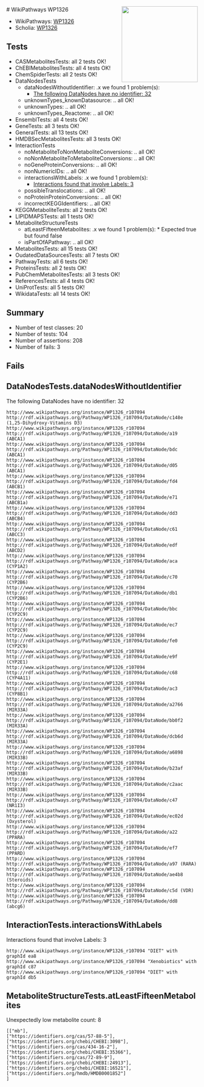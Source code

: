 <img style="float: right; width: 200px" src="https://upload.wikimedia.org/wikipedia/commons/thumb/8/83/Wplogo_with_text_500.png/640px-Wplogo_with_text_500.png" />
# WikiPathways WP1326

* WikiPathways: [WP1326](https://new.wikipathways.org/pathways/WP1326)
* Scholia: [WP1326](https://scholia.toolforge.org/wikipathways/WP1326)
## Tests
* CASMetabolitesTests: all 2 tests OK!
* ChEBIMetabolitesTests: all 4 tests OK!
* ChemSpiderTests: all 2 tests OK!
* DataNodesTests
    * dataNodesWithoutIdentifier: .x we found 1 problem(s):
        * [The following DataNodes have no identifier: 32](#8792c4d0)
    * unknownTypes_knownDatasource: .. all OK!
    * unknownTypes: .. all OK!
    * unknownTypes_Reactome: .. all OK!
* EnsemblTests: all 4 tests OK!
* GeneTests: all 3 tests OK!
* GeneralTests: all 13 tests OK!
* HMDBSecMetabolitesTests: all 3 tests OK!
* InteractionTests
    * noMetaboliteToNonMetaboliteConversions: .. all OK!
    * noNonMetaboliteToMetaboliteConversions: .. all OK!
    * noGeneProteinConversions: .. all OK!
    * nonNumericIDs: .. all OK!
    * interactionsWithLabels: .x we found 1 problem(s):
        * [Interactions found that involve Labels: 3](#630d267a)
    * possibleTranslocations: .. all OK!
    * noProteinProteinConversions: .. all OK!
    * incorrectKEGGIdentifiers: .. all OK!
* KEGGMetaboliteTests: all 2 tests OK!
* LIPIDMAPSTests: all 1 tests OK!
* MetaboliteStructureTests
    * atLeastFifteenMetabolites: .x we found 1 problem(s):
            * Expected true but found false
    * isPartOfAPathway: .. all OK!
* MetabolitesTests: all 15 tests OK!
* OudatedDataSourcesTests: all 7 tests OK!
* PathwayTests: all 6 tests OK!
* ProteinsTests: all 2 tests OK!
* PubChemMetabolitesTests: all 3 tests OK!
* ReferencesTests: all 4 tests OK!
* UniProtTests: all 5 tests OK!
* WikidataTests: all 14 tests OK!


## Summary

* Number of test classes: 20
* Number of tests: 104
* Number of assertions: 208
* Number of fails: 3

## Fails

<a name="8792c4d0" />

## DataNodesTests.dataNodesWithoutIdentifier

The following DataNodes have no identifier: 32
```
http://www.wikipathways.org/instance/WP1326_r107094 http://rdf.wikipathways.org/Pathway/WP1326_r107094/DataNode/c148e (1,25-Dihydroxy-Vitamins D3)
http://www.wikipathways.org/instance/WP1326_r107094 http://rdf.wikipathways.org/Pathway/WP1326_r107094/DataNode/a19 (ABCA1)
http://www.wikipathways.org/instance/WP1326_r107094 http://rdf.wikipathways.org/Pathway/WP1326_r107094/DataNode/bdc (ABCA1)
http://www.wikipathways.org/instance/WP1326_r107094 http://rdf.wikipathways.org/Pathway/WP1326_r107094/DataNode/d05 (ABCA1)
http://www.wikipathways.org/instance/WP1326_r107094 http://rdf.wikipathways.org/Pathway/WP1326_r107094/DataNode/fd4 (ABCB1)
http://www.wikipathways.org/instance/WP1326_r107094 http://rdf.wikipathways.org/Pathway/WP1326_r107094/DataNode/e71 (ABCB1a)
http://www.wikipathways.org/instance/WP1326_r107094 http://rdf.wikipathways.org/Pathway/WP1326_r107094/DataNode/dd3 (ABCB4)
http://www.wikipathways.org/instance/WP1326_r107094 http://rdf.wikipathways.org/Pathway/WP1326_r107094/DataNode/c61 (ABCC3)
http://www.wikipathways.org/instance/WP1326_r107094 http://rdf.wikipathways.org/Pathway/WP1326_r107094/DataNode/edf (ABCD2)
http://www.wikipathways.org/instance/WP1326_r107094 http://rdf.wikipathways.org/Pathway/WP1326_r107094/DataNode/aca (CYP1A2)
http://www.wikipathways.org/instance/WP1326_r107094 http://rdf.wikipathways.org/Pathway/WP1326_r107094/DataNode/c70 (CYP2B6)
http://www.wikipathways.org/instance/WP1326_r107094 http://rdf.wikipathways.org/Pathway/WP1326_r107094/DataNode/db1 (CYP2B6)
http://www.wikipathways.org/instance/WP1326_r107094 http://rdf.wikipathways.org/Pathway/WP1326_r107094/DataNode/bbc (CYP2C9)
http://www.wikipathways.org/instance/WP1326_r107094 http://rdf.wikipathways.org/Pathway/WP1326_r107094/DataNode/ec7 (CYP2C9)
http://www.wikipathways.org/instance/WP1326_r107094 http://rdf.wikipathways.org/Pathway/WP1326_r107094/DataNode/fe0 (CYP2C9)
http://www.wikipathways.org/instance/WP1326_r107094 http://rdf.wikipathways.org/Pathway/WP1326_r107094/DataNode/e9f (CYP2E1)
http://www.wikipathways.org/instance/WP1326_r107094 http://rdf.wikipathways.org/Pathway/WP1326_r107094/DataNode/c68 (CYP4A11)
http://www.wikipathways.org/instance/WP1326_r107094 http://rdf.wikipathways.org/Pathway/WP1326_r107094/DataNode/ac3 (CYP8B1)
http://www.wikipathways.org/instance/WP1326_r107094 http://rdf.wikipathways.org/Pathway/WP1326_r107094/DataNode/a2766 (MIR33A)
http://www.wikipathways.org/instance/WP1326_r107094 http://rdf.wikipathways.org/Pathway/WP1326_r107094/DataNode/bb0f2 (MIR33A)
http://www.wikipathways.org/instance/WP1326_r107094 http://rdf.wikipathways.org/Pathway/WP1326_r107094/DataNode/dcb6d (MIR33A)
http://www.wikipathways.org/instance/WP1326_r107094 http://rdf.wikipathways.org/Pathway/WP1326_r107094/DataNode/a6898 (MIR33B)
http://www.wikipathways.org/instance/WP1326_r107094 http://rdf.wikipathways.org/Pathway/WP1326_r107094/DataNode/b23af (MIR33B)
http://www.wikipathways.org/instance/WP1326_r107094 http://rdf.wikipathways.org/Pathway/WP1326_r107094/DataNode/c2aac (MIR33B)
http://www.wikipathways.org/instance/WP1326_r107094 http://rdf.wikipathways.org/Pathway/WP1326_r107094/DataNode/c47 (NR1I3)
http://www.wikipathways.org/instance/WP1326_r107094 http://rdf.wikipathways.org/Pathway/WP1326_r107094/DataNode/ec02d (Oxysterol)
http://www.wikipathways.org/instance/WP1326_r107094 http://rdf.wikipathways.org/Pathway/WP1326_r107094/DataNode/a22 (PPARA)
http://www.wikipathways.org/instance/WP1326_r107094 http://rdf.wikipathways.org/Pathway/WP1326_r107094/DataNode/ef7 (PPARD)
http://www.wikipathways.org/instance/WP1326_r107094 http://rdf.wikipathways.org/Pathway/WP1326_r107094/DataNode/a97 (RARA)
http://www.wikipathways.org/instance/WP1326_r107094 http://rdf.wikipathways.org/Pathway/WP1326_r107094/DataNode/ae4b8 (Steroids)
http://www.wikipathways.org/instance/WP1326_r107094 http://rdf.wikipathways.org/Pathway/WP1326_r107094/DataNode/c5d (VDR)
http://www.wikipathways.org/instance/WP1326_r107094 http://rdf.wikipathways.org/Pathway/WP1326_r107094/DataNode/dd8 (abcg6)
```

<a name="630d267a" />

## InteractionTests.interactionsWithLabels

Interactions found that involve Labels: 3
```
http://www.wikipathways.org/instance/WP1326_r107094 "DIET" with graphId ea8
http://www.wikipathways.org/instance/WP1326_r107094 "Xenobiotics" with graphId c87
http://www.wikipathways.org/instance/WP1326_r107094 "DIET" with graphId db5
```

<a name="6d4291d7" />

## MetaboliteStructureTests.atLeastFifteenMetabolites

Unexpectedly low metabolite count: 8

```
[["mb"],
["https://identifiers.org/cas/57-88-5"],
["https://identifiers.org/chebi/CHEBI:3098"],
["https://identifiers.org/cas/434-16-2"],
["https://identifiers.org/chebi/CHEBI:35366"],
["https://identifiers.org/cas/72-89-9"],
["https://identifiers.org/chebi/CHEBI:24913"],
["https://identifiers.org/chebi/CHEBI:16521"],
["https://identifiers.org/hmdb/HMDB0001852"]
]
```

